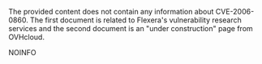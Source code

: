 The provided content does not contain any information about CVE-2006-0860. The first document is related to Flexera's vulnerability research services and the second document is an "under construction" page from OVHcloud.

NOINFO